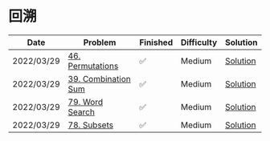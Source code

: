 # 回溯
| Date       | Problem                                                               | Finished | Difficulty | Solution                                        |
|------------|-----------------------------------------------------------------------|----------|------------|-------------------------------------------------|
| 2022/03/29 | [46. Permutations](https://leetcode.com/problems/permutations/)       | ✅        | Medium     | [Solution](./src/backtrack/Permute.java)        |
| 2022/03/29 | [39. Combination Sum](https://leetcode.com/problems/combination-sum/) | ✅        | Medium     | [Solution](./src/backtrack/CombinationSum.java) |
| 2022/03/29 | [79. Word Search](https://leetcode.com/problems/word-search/)         | ✅        | Medium     | [Solution](./src/backtrack/Exist.java)          |
| 2022/03/29 | [78. Subsets](https://leetcode.com/problems/subsets/)                 | ✅        | Medium     | [Solution](./src/backtrack/Subsets.java)        |
